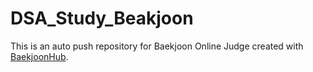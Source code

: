 # DSA_Study_Beakjoon
This is an auto push repository for Baekjoon Online Judge created with [BaekjoonHub](https://github.com/BaekjoonHub/BaekjoonHub).
